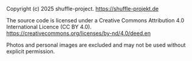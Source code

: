 Copyright (c) 2025 shuffle-project. https://shuffle-projekt.de

The source code is licensed under a Creative Commons Attribution 4.0 International Licence (CC BY 4.0). https://creativecommons.org/licenses/by-nd/4.0/deed.en

Photos and personal images are excluded and may not be used without explicit permission.
